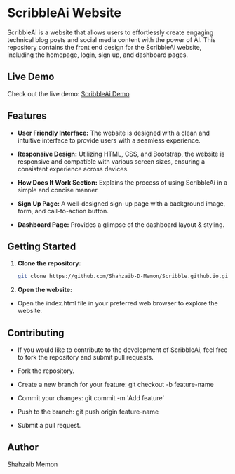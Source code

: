 # ScribbleAi Website

ScribbleAi is a website that allows users to effortlessly create engaging technical blog posts and social media content with the power of AI. This repository contains the front end design for the ScribbleAi website, including the homepage, login, sign up, and dashboard pages.

## Live Demo

Check out the live demo: [ScribbleAi Demo](https://shahzaib-d-memon.github.io/Scribble.github.io/)

## Features

- **User Friendly Interface:** The website is designed with a clean and intuitive interface to provide users with a seamless experience.

- **Responsive Design:** Utilizing HTML, CSS, and Bootstrap, the website is responsive and compatible with various screen sizes, ensuring a consistent experience across devices.

- **How Does It Work Section:** Explains the process of using ScribbleAi in a simple and concise manner.

- **Sign Up Page:** A well-designed sign-up page with a background image, form, and call-to-action button.

- **Dashboard Page:** Provides a glimpse of the dashboard layout & styling.

## Getting Started

1. **Clone the repository:**

   ```bash
   git clone https://github.com/Shahzaib-D-Memon/Scribble.github.io.git

   ```

2. **Open the website:**

- Open the index.html file in your preferred web browser to explore the website.

## Contributing

- If you would like to contribute to the development of ScribbleAi, feel free to fork the repository and submit pull requests.

- Fork the repository.
- Create a new branch for your feature: git checkout -b feature-name
- Commit your changes: git commit -m 'Add feature'
- Push to the branch: git push origin feature-name
- Submit a pull request.

## Author

Shahzaib Memon
